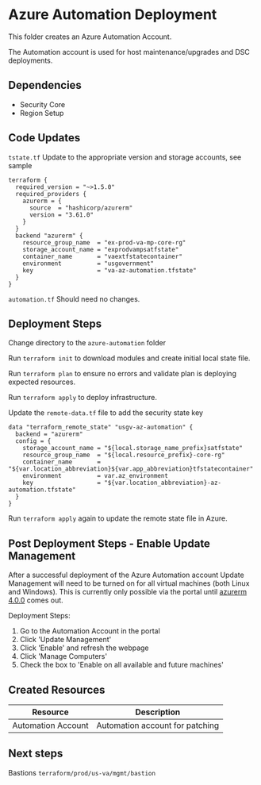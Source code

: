 # Azure Automation Deployment

This folder creates an Azure Automation Account.

The Automation account is used for host maintenance/upgrades and DSC deployments.

## Dependencies

- Security Core
- Region Setup

## Code Updates

`tstate.tf` Update to the appropriate version and storage accounts, see sample

``` hcl
terraform {
  required_version = "~>1.5.0"
  required_providers {
    azurerm = {
      source  = "hashicorp/azurerm"
      version = "3.61.0"
    }
  }
  backend "azurerm" {
    resource_group_name  = "ex-prod-va-mp-core-rg"
    storage_account_name = "exprodvampsatfstate"
    container_name       = "vaextfstatecontainer"
    environment          = "usgovernment"
    key                  = "va-az-automation.tfstate"
  }
}
```

`automation.tf`
Should need no changes.

## Deployment Steps

Change directory to the `azure-automation` folder

Run `terraform init` to download modules and create initial local state file.

Run `terraform plan` to ensure no errors and validate plan is deploying expected resources.

Run `terraform apply` to deploy infrastructure.

Update the `remote-data.tf` file to add the security state key

``` hcl
data "terraform_remote_state" "usgv-az-automation" {
  backend = "azurerm"
  config = {
    storage_account_name = "${local.storage_name_prefix}satfstate"
    resource_group_name  = "${local.resource_prefix}-core-rg"
    container_name       = "${var.location_abbreviation}${var.app_abbreviation}tfstatecontainer"
    environment          = var.az_environment
    key                  = "${var.location_abbreviation}-az-automation.tfstate"
  }
}
```

Run `terraform apply` again to update the remote state file in Azure.

## Post Deployment Steps - Enable Update Management

After a successful deployment of the Azure Automation account Update Management will need to be turned on for all virtual machines (both Linux and Windows).  This is currently only possible via the portal until [azurerm 4.0.0](https://github.com/hashicorp/terraform-provider-azurerm/issues/2812) comes out.

Deployment Steps:

1. Go to the Automation Account in the portal
2. Click 'Update Management'
3. Click 'Enable' and refresh the webpage 
4. Click 'Manage Computers'
5. Check the box to 'Enable on all available and future machines'

## Created Resources

| Resource | Description |
|------|-------------|
| Automation Account | Automation account for patching |

## Next steps

Bastions `terraform/prod/us-va/mgmt/bastion`
